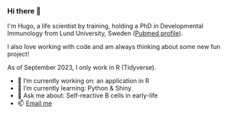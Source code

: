 ### Hi there 👋
I'm Hugo, a life scientist by training, holding a PhD in Developmental Immunology from Lund University, Sweden ([Pubmed profile](https://pubmed.ncbi.nlm.nih.gov/?term=Hugo+%C3%85kerstrand&sort=date&size=50)).

I also love working with code and am always thinking about some new fun project! 

As of September 2023, I only work in R (Tidyverse).

- 🔭 I’m currently working on: an application in R 
- 🌱 I’m currently learning: Python & Shiny
- 💬 Ask me about: Self-reactive B cells in early-life 
- 📫 [Email me](mailto:hugo.akerstrand@gmail.com)
<!--
**hugoakerstrand/hugoakerstrand** is a ✨ _special_ ✨ repository because its `README.md` (this file) appears on your GitHub profile.

Here are some ideas to get you started:

([check out my GitHub page](https://hugoakerstrand.github.io/))

- 🔭 I’m currently working on ...
- 🌱 I’m currently learning ...
- 👯 I’m looking to collaborate on ...
- 🤔 I’m looking for help with ...
- 💬 Ask me about ...

- 😄 Pronouns: ...
- ⚡ Fun fact: ...
-->
